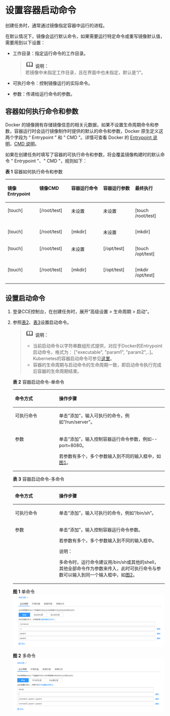 # 设置容器启动命令<a name="cce_01_0130"></a>

创建任务时，通常通过镜像指定容器中运行的进程。

在默认情况下，镜像会运行默认命令，如果需要运行特定命令或重写镜像默认值，需要用到以下设置：

-   工作目录：指定运行命令的工作目录。

    >![](public_sys-resources/icon-note.gif) **说明：**   
    >若镜像中未指定工作目录，且在界面中也未指定，默认是“/”。  

-   可执行命令：控制镜像运行的实际命令。
-   参数：传递给运行命令的参数。

## 容器如何执行命令和参数<a name="section913591582414"></a>

Docker 的镜像拥有存储镜像信息的相关元数据，如果不设置生命周期命令和参数，容器运行时会运行镜像制作时提供的默认的命令和参数，Docker 原生定义这两个字段为 “  Entrypoint ” 和 "  CMD "。详情可查看 Docker 的  [Entrypoint 说明](https://docs.docker.com/engine/reference/builder/#/entrypoint)，[CMD 说明](https://docs.docker.com/engine/reference/builder/#/cmd)。

如果在创建任务时填写了容器的可执行命令和参数，将会覆盖镜像构建时的默认命令 " Entrypoint "、" CMD "，规则如下：

**表 1** 容器如何执行命令和参数

<a name="table4833929202611"></a>
<table><thead align="left"><tr id="row1683442952610"><th class="cellrowborder" valign="top" width="20%" id="mcps1.2.6.1.1"><p id="p17834192919269"><a name="p17834192919269"></a><a name="p17834192919269"></a>镜像 Entrypoint</p>
</th>
<th class="cellrowborder" valign="top" width="20%" id="mcps1.2.6.1.2"><p id="p168345294268"><a name="p168345294268"></a><a name="p168345294268"></a>镜像CMD</p>
</th>
<th class="cellrowborder" valign="top" width="20%" id="mcps1.2.6.1.3"><p id="p283416297265"><a name="p283416297265"></a><a name="p283416297265"></a>容器运行命令</p>
</th>
<th class="cellrowborder" valign="top" width="20%" id="mcps1.2.6.1.4"><p id="p583412914264"><a name="p583412914264"></a><a name="p583412914264"></a>容器运行参数</p>
</th>
<th class="cellrowborder" valign="top" width="20%" id="mcps1.2.6.1.5"><p id="p198341629182620"><a name="p198341629182620"></a><a name="p198341629182620"></a>最终执行</p>
</th>
</tr>
</thead>
<tbody><tr id="row283622962618"><td class="cellrowborder" valign="top" width="20%" headers="mcps1.2.6.1.1 "><p id="p583642920263"><a name="p583642920263"></a><a name="p583642920263"></a>[touch]</p>
</td>
<td class="cellrowborder" valign="top" width="20%" headers="mcps1.2.6.1.2 "><p id="p128361129162616"><a name="p128361129162616"></a><a name="p128361129162616"></a>[/root/test]</p>
</td>
<td class="cellrowborder" valign="top" width="20%" headers="mcps1.2.6.1.3 "><p id="p15836162952619"><a name="p15836162952619"></a><a name="p15836162952619"></a>未设置</p>
</td>
<td class="cellrowborder" valign="top" width="20%" headers="mcps1.2.6.1.4 "><p id="p18836529172618"><a name="p18836529172618"></a><a name="p18836529172618"></a>未设置</p>
</td>
<td class="cellrowborder" valign="top" width="20%" headers="mcps1.2.6.1.5 "><p id="p1836132922617"><a name="p1836132922617"></a><a name="p1836132922617"></a>[touch /root/test]</p>
</td>
</tr>
<tr id="row283662932612"><td class="cellrowborder" valign="top" width="20%" headers="mcps1.2.6.1.1 "><p id="p3836229172615"><a name="p3836229172615"></a><a name="p3836229172615"></a>[touch]</p>
</td>
<td class="cellrowborder" valign="top" width="20%" headers="mcps1.2.6.1.2 "><p id="p18836142932613"><a name="p18836142932613"></a><a name="p18836142932613"></a>[/root/test]</p>
</td>
<td class="cellrowborder" valign="top" width="20%" headers="mcps1.2.6.1.3 "><p id="p1183602917269"><a name="p1183602917269"></a><a name="p1183602917269"></a>[mkdir]</p>
</td>
<td class="cellrowborder" valign="top" width="20%" headers="mcps1.2.6.1.4 "><p id="p983642982611"><a name="p983642982611"></a><a name="p983642982611"></a>未设置</p>
</td>
<td class="cellrowborder" valign="top" width="20%" headers="mcps1.2.6.1.5 "><p id="p1183612293269"><a name="p1183612293269"></a><a name="p1183612293269"></a>[mkdir]</p>
</td>
</tr>
<tr id="row9836152912618"><td class="cellrowborder" valign="top" width="20%" headers="mcps1.2.6.1.1 "><p id="p167981050113418"><a name="p167981050113418"></a><a name="p167981050113418"></a>[touch]</p>
</td>
<td class="cellrowborder" valign="top" width="20%" headers="mcps1.2.6.1.2 "><p id="p17837142972617"><a name="p17837142972617"></a><a name="p17837142972617"></a>[/root/test]</p>
</td>
<td class="cellrowborder" valign="top" width="20%" headers="mcps1.2.6.1.3 "><p id="p168379292269"><a name="p168379292269"></a><a name="p168379292269"></a>未设置</p>
</td>
<td class="cellrowborder" valign="top" width="20%" headers="mcps1.2.6.1.4 "><p id="p1583702911260"><a name="p1583702911260"></a><a name="p1583702911260"></a>[/opt/test]</p>
</td>
<td class="cellrowborder" valign="top" width="20%" headers="mcps1.2.6.1.5 "><p id="p58371729182613"><a name="p58371729182613"></a><a name="p58371729182613"></a>[touch /opt/test]</p>
</td>
</tr>
<tr id="row16837172972617"><td class="cellrowborder" valign="top" width="20%" headers="mcps1.2.6.1.1 "><p id="p138691301355"><a name="p138691301355"></a><a name="p138691301355"></a>[touch]</p>
</td>
<td class="cellrowborder" valign="top" width="20%" headers="mcps1.2.6.1.2 "><p id="p208371129182610"><a name="p208371129182610"></a><a name="p208371129182610"></a>[/root/test]</p>
</td>
<td class="cellrowborder" valign="top" width="20%" headers="mcps1.2.6.1.3 "><p id="p1283715298267"><a name="p1283715298267"></a><a name="p1283715298267"></a>[mkdir]</p>
</td>
<td class="cellrowborder" valign="top" width="20%" headers="mcps1.2.6.1.4 "><p id="p544733220362"><a name="p544733220362"></a><a name="p544733220362"></a>[/opt/test]</p>
</td>
<td class="cellrowborder" valign="top" width="20%" headers="mcps1.2.6.1.5 "><p id="p20837112917262"><a name="p20837112917262"></a><a name="p20837112917262"></a>[mkdir /opt/test]</p>
</td>
</tr>
</tbody>
</table>

## 设置启动命令<a name="section1458465620557"></a>

1.  登录CCE控制台，在创建任务时，展开“高级设置 \> 生命周期 \> 启动“。
2.  参照[表2](#table94527255616)、[表3](#table113940208163)设置启动命令。

    >![](public_sys-resources/icon-note.gif) **说明：**   
    >-   当前启动命令以字符串数组形式提供，对应于Docker的Entrypoint启动命令，格式为： \["executable", "param1", "param2",..\]。Kubernetes的容器启动命令可参见[这里](https://kubernetes.io/docs/tasks/inject-data-application/define-command-argument-container/)。  
    >-   容器的生命周期与启动命令的生命周期一致，即启动命令执行完成后容器的生命周期结束。  

    **表 2**  容器启动命令-单命令

    <a name="table94527255616"></a>
    <table><thead align="left"><tr id="row85331634326"><th class="cellrowborder" valign="top" width="28.999999999999996%" id="mcps1.2.3.1.1"><p id="p18442342527"><a name="p18442342527"></a><a name="p18442342527"></a>命令方式</p>
    </th>
    <th class="cellrowborder" valign="top" width="71%" id="mcps1.2.3.1.2"><p id="p1444519421210"><a name="p1444519421210"></a><a name="p1444519421210"></a>操作步骤</p>
    </th>
    </tr>
    </thead>
    <tbody><tr id="row65339348218"><td class="cellrowborder" valign="top" width="28.999999999999996%" headers="mcps1.2.3.1.1 "><p id="p353573415215"><a name="p353573415215"></a><a name="p353573415215"></a>可执行命令</p>
    </td>
    <td class="cellrowborder" valign="top" width="71%" headers="mcps1.2.3.1.2 "><p id="p47051551111"><a name="p47051551111"></a><a name="p47051551111"></a>单击“添加”，输入可执行的命令，例如<span class="parmvalue" id="parmvalue429111315417"><a name="parmvalue429111315417"></a><a name="parmvalue429111315417"></a>“/run/server”</span>。</p>
    </td>
    </tr>
    <tr id="row85351342022"><td class="cellrowborder" valign="top" width="28.999999999999996%" headers="mcps1.2.3.1.1 "><p id="p165351342212"><a name="p165351342212"></a><a name="p165351342212"></a>参数</p>
    </td>
    <td class="cellrowborder" valign="top" width="71%" headers="mcps1.2.3.1.2 "><p id="p20820142214111"><a name="p20820142214111"></a><a name="p20820142214111"></a>单击“添加”，输入控制容器运行命令参数，例如--port=8080。</p>
    <p id="p10535163420216"><a name="p10535163420216"></a><a name="p10535163420216"></a>若参数有多个，多个参数输入到不同的输入框中，如<a href="#cce_01_0130__fig181710124584">图1</a>。</p>
    </td>
    </tr>
    </tbody>
    </table>

    **表 3**  容器启动命令-多命令

    <a name="table113940208163"></a>
    <table><thead align="left"><tr id="row939882012165"><th class="cellrowborder" valign="top" width="28.999999999999996%" id="mcps1.2.3.1.1"><p id="p83981420181611"><a name="p83981420181611"></a><a name="p83981420181611"></a>命令方式</p>
    </th>
    <th class="cellrowborder" valign="top" width="71%" id="mcps1.2.3.1.2"><p id="p23982204168"><a name="p23982204168"></a><a name="p23982204168"></a>操作步骤</p>
    </th>
    </tr>
    </thead>
    <tbody><tr id="row540013200165"><td class="cellrowborder" valign="top" width="28.999999999999996%" headers="mcps1.2.3.1.1 "><p id="p540192031610"><a name="p540192031610"></a><a name="p540192031610"></a>可执行命令</p>
    </td>
    <td class="cellrowborder" valign="top" width="71%" headers="mcps1.2.3.1.2 "><p id="p840392091616"><a name="p840392091616"></a><a name="p840392091616"></a>单击“添加”，输入可执行的命令，例如<span class="parmvalue" id="parmvalue1540310204168"><a name="parmvalue1540310204168"></a><a name="parmvalue1540310204168"></a>“/bin/sh”</span>。</p>
    </td>
    </tr>
    <tr id="row6407112010161"><td class="cellrowborder" valign="top" width="28.999999999999996%" headers="mcps1.2.3.1.1 "><p id="p12407220171613"><a name="p12407220171613"></a><a name="p12407220171613"></a>参数</p>
    </td>
    <td class="cellrowborder" valign="top" width="71%" headers="mcps1.2.3.1.2 "><p id="p12409182014161"><a name="p12409182014161"></a><a name="p12409182014161"></a>单击“添加”，输入控制容器运行命令参数。</p>
    <p id="p141012011616"><a name="p141012011616"></a><a name="p141012011616"></a>若参数有多个，多个参数输入到不同的输入框中。</p>
    <div class="note" id="note0405172016164"><a name="note0405172016164"></a><a name="note0405172016164"></a><span class="notetitle"> 说明： </span><div class="notebody"><p id="p340610201161"><a name="p340610201161"></a><a name="p340610201161"></a>多命令时，运行命令建议用/bin/sh或其他的shell，其他全部命令作为参数来传入，此时可执行命令与参数可以输入到同一个输入框中，如<a href="#cce_01_0130__fig171522334584">图2</a>。</p>
    </div></div>
    </td>
    </tr>
    </tbody>
    </table>

    **图 1**  单命令<a name="fig181710124584"></a>  
    ![](figures/单命令.png "单命令")

    **图 2**  多命令<a name="fig171522334584"></a>  
    ![](figures/多命令-2.png "多命令-2")


